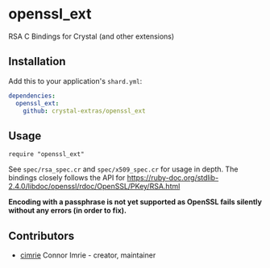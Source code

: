 # openssl_ext

RSA C Bindings for Crystal (and other extensions)

## Installation

Add this to your application's `shard.yml`:

```yaml
dependencies:
  openssl_ext:
    github: crystal-extras/openssl_ext
```

## Usage

```crystal
require "openssl_ext"
```

See `spec/rsa_spec.cr` and `spec/x509_spec.cr` for usage in depth.
The bindings closely follows the API for https://ruby-doc.org/stdlib-2.4.0/libdoc/openssl/rdoc/OpenSSL/PKey/RSA.html

**Encoding with a passphrase is not yet supported as OpenSSL fails silently without any errors (in order to fix).**


## Contributors

- [cimrie](https://github.com/cimrie) Connor Imrie - creator, maintainer
